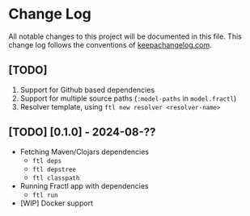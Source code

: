 # Change Log
All notable changes to this project will be documented in this file. This change log follows the conventions of [keepachangelog.com](http://keepachangelog.com/).

## [TODO]
1. Support for Github based dependencies
2. Support for multiple source paths (`:model-paths` in `model.fractl`)
3. Resolver template, using `ftl new resolver <resolver-name>`

## [TODO] [0.1.0] - 2024-08-??
- Fetching Maven/Clojars dependencies
  - `ftl deps`
  - `ftl depstree`
  - `ftl classpath`
- Running Fractl app with dependencies
  - `ftl run`
- [WIP] Docker support
